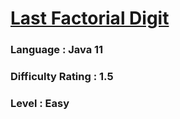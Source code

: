 # [Last Factorial Digit](https://open.kattis.com/contests/dj35gn/problems/lastfactorialdigit)

### Language : Java 11

### Difficulty Rating : 1.5

### Level : Easy
